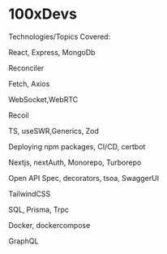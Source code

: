 # 100xDevs
Technologies/Topics Covered: 

React,
Express,
MongoDb

Reconciler

Fetch, Axios

WebSocket,WebRTC

Recoil

TS,
useSWR,Generics, Zod

Deploying npm packages,
CI/CD, certbot

Nextjs, nextAuth,
Monorepo, Turborepo

Open API Spec, decorators, tsoa, SwaggerUI

TailwindCSS

SQL,
Prisma,
Trpc

Docker, dockercompose

GraphQL

